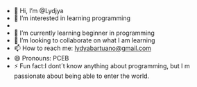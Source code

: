 - 👋 Hi, I’m @Lydjya
- 👀 I’m interested in learning programming
- 
- 🌱 I’m currently learning beginner in programming
- 💞️ I’m looking to collaborate on what I am learning
- 📫 How to reach me:  lydyabartuano@gmail.com
- 😄 Pronouns: PCEB
- ⚡ Fun fact:I dont´t know anything about programming, but I m passionate about being able to enter the world.

<!---
Lydjya/Lydjya is a ✨ special ✨ repository because its `README.md` (this file) appears on your GitHub profile.
You can click the Preview link to take a look at your changes.
--->
